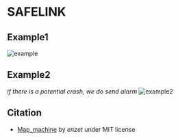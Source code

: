 # SAFELINK
## Example1
![example](example.gif)
## Example2
*if there is a potential crash, we do send alarm*
![example2](example2.gif)
## Citation
- [Map_machine](https://github.com/enzet/map-machine/) by *enzet* under MIT license